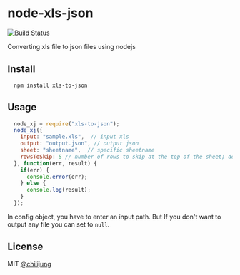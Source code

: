 # node-xls-json

[![Build Status](https://travis-ci.org/DataGarage/node-xls-json.svg?branch=master)](https://travis-ci.org/DataGarage/node-xls-json)

Converting xls file to json files using nodejs

## Install

```
  npm install xls-to-json
```

## Usage

``` javascript
  node_xj = require("xls-to-json");
  node_xj({
    input: "sample.xls",  // input xls
    output: "output.json", // output json
    sheet: "sheetname",  // specific sheetname
    rowsToSkip: 5 // number of rows to skip at the top of the sheet; defaults to 0
  }, function(err, result) {
    if(err) {
      console.error(err);
    } else {
      console.log(result);
    }
  });
```

In config object, you have to enter an input path. But If you don't want to output any file you can set to `null`.

## License

MIT [@chilijung](http://github.com/chilijung)

